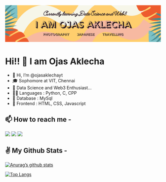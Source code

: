 <h1 align="center">
 <img src="https://github.com/ojasaklechayt/ojasaklechayt/blob/main/ojas2.png?raw=true" />
</h1>

#  Hi!! 👋 I am Ojas Aklecha
- 👋 Hi, I’m @ojasaklechayt
- 🎓 Sophomore at VIT, Chennai
- 👀 Data Science and Web3 Enthusiast...
- 🧑‍💻 Languages : Python, C, CPP
- 🌱 Database : MySql
- 🌠 Frontend : HTML, CSS, Javascript

## 📫 How to reach me - 
[<img src="https://github.com/gauravghongde/social-icons/blob/master/PNG/Color/LinkedIN.png?raw=true" width="50px"/>](https://www.linkedin.com/in/ojas-aklecha-217419201/)
[<img src="https://github.com/gauravghongde/social-icons/blob/master/PNG/Color/Gmail.png?raw=true" width="50px"/>](ojasaklechayt@gmail.com)
[<img src="https://user-images.githubusercontent.com/29517317/105775335-ab313900-5f34-11eb-8ef8-0bfbc1563829.png" width="50px"/>](https://linktr.ee/ojas_aklecha)

## ✌️ My Github Stats -
[![Anurag’s github stats](https://github-readme-stats.vercel.app/api?username=ojasaklechayt)](https://github.com/ojasaklechayt)

[![Top Langs](https://github-readme-stats.vercel.app/api/top-langs/?username=ojasaklechayt&layout=compact)](https://github.com/ojasaklechayt)

<!---
ojasaklechayt/ojasaklechayt is a ✨ special ✨ repository because its `README.md` (this file) appears on your GitHub profile.
You can click the Preview link to take a look at your changes.
--->
